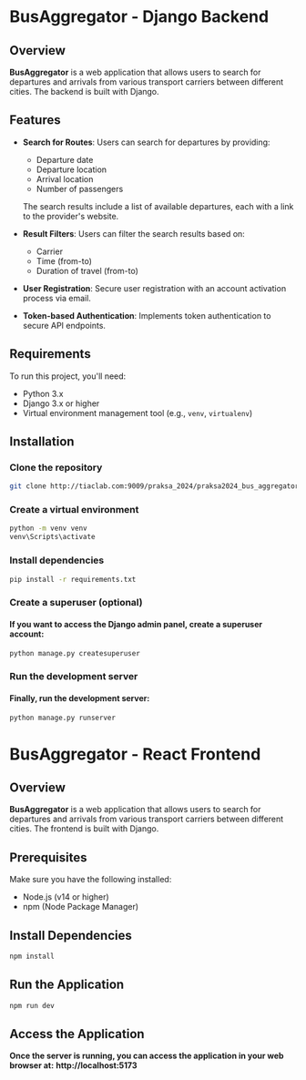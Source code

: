 # BusAggregator - Django Backend

## Overview
**BusAggregator** is a web application that allows users to search for departures and arrivals from various transport carriers between different cities. The backend is built with Django.

## Features
- **Search for Routes**: Users can search for departures by providing:
  - Departure date
  - Departure location
  - Arrival location
  - Number of passengers
  
  The search results include a list of available departures, each with a link to the provider's website.

- **Result Filters**: Users can filter the search results based on:
  - Carrier
  - Time (from-to)
  - Duration of travel (from-to)

- **User Registration**: Secure user registration with an account activation process via email.

- **Token-based Authentication**: Implements token authentication to secure API endpoints.


## Requirements

To run this project, you'll need:

- Python 3.x
- Django 3.x or higher
- Virtual environment management tool (e.g., `venv`, `virtualenv`)

## Installation

### Clone the repository
```bash
git clone http://tiaclab.com:9009/praksa_2024/praksa2024_bus_aggregator_back.git
```

### Create a virtual environment
```bash
python -m venv venv
venv\Scripts\activate
```

### Install dependencies
```bash
pip install -r requirements.txt
```

### Create a superuser (optional)
#### If you want to access the Django admin panel, create a superuser account:
```bash
python manage.py createsuperuser
```

### Run the development server
#### Finally, run the development server:
```bash
python manage.py runserver
```

# BusAggregator - React Frontend

## Overview
**BusAggregator** is a web application that allows users to search for departures and arrivals from various transport carriers between different cities. The frontend is built with Django.

## Prerequisites

Make sure you have the following installed:

- Node.js (v14 or higher)
- npm (Node Package Manager)

## Install Dependencies
```bash
npm install
```
## Run the Application
```bash
npm run dev
```
## Access the Application
**Once the server is running, you can access the application in your web browser at:**
**http://localhost:5173**

